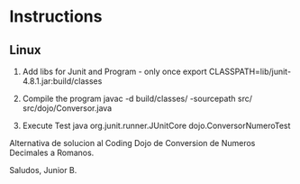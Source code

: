 # Instructions

## Linux

1. Add libs for Junit and Program - only once
export CLASSPATH=lib/junit-4.8.1.jar:build/classes

2. Compile the program
javac -d build/classes/ -sourcepath src/ src/dojo/Conversor.java

3. Execute Test
java org.junit.runner.JUnitCore dojo.ConversorNumeroTest

Alternativa de solucion al Coding Dojo de Conversion de Numeros Decimales a Romanos.

Saludos,
Junior B.